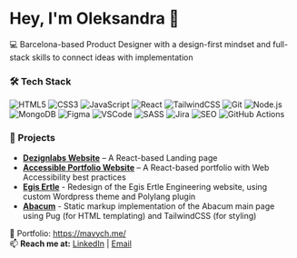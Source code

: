 # Hey, I'm Oleksandra 👋  
💻 Barcelona-based Product Designer with a design-first mindset and full-stack skills to connect ideas with implementation

### 🛠️ Tech Stack  
![HTML5](https://img.shields.io/badge/HTML5-E34F26?style=for-the-badge&logo=html5&logoColor=white) ![CSS3](https://img.shields.io/badge/CSS3-1572B6?style=for-the-badge&logo=css3&logoColor=white) ![JavaScript](https://img.shields.io/badge/JavaScript-F7DF1E?style=for-the-badge&logo=javascript&logoColor=black) ![React](https://img.shields.io/badge/React-61DAFB?style=for-the-badge&logo=react&logoColor=black)  ![TailwindCSS](https://img.shields.io/badge/TailwindCSS-38B2AC?style=for-the-badge&logo=tailwind-css&logoColor=white) ![Git](https://img.shields.io/badge/Git-F05032?style=for-the-badge&logo=git&logoColor=white) ![Node.js](https://img.shields.io/badge/Node.js-339933?style=for-the-badge&logo=node.js&logoColor=white) ![MongoDB](https://img.shields.io/badge/MongoDB-47A248?style=for-the-badge&logo=mongodb&logoColor=white) ![Figma](https://img.shields.io/badge/Figma-F24E1E?style=for-the-badge&logo=figma&logoColor=white) ![VSCode](https://img.shields.io/badge/VSCode-007ACC?style=for-the-badge&logo=visual-studio-code&logoColor=white) ![SASS](https://img.shields.io/badge/SASS-CC6699?style=for-the-badge&logo=sass&logoColor=white) ![Jira](https://img.shields.io/badge/Jira-0052CC?style=for-the-badge&logo=jira&logoColor=white) ![SEO](https://img.shields.io/badge/SEO-blueviolet?style=for-the-badge&logo=google&logoColor=white) ![GitHub Actions](https://img.shields.io/badge/GitHub%20Actions-CI%2FCD-2088FF?style=for-the-badge&logo=githubactions&logoColor=white)

### 📌 Projects  
- **[Dezignlabs Website](https://dezignlabs.co)** – A React-based Landing page
- **[Accessible Portfolio Website](https://mavych.me)** – A React-based portfolio with Web Accessibility best practices
- **[Egis Ertle](https:///egis-ertle.com)** - Redesign of the Egis Ertle Engineering website, using custom Wordpress theme and Polylang plugin
- **[Abacum](https://github.com/SeggyFault/abacum/tree/main)** - Static markup implementation of the Abacum main page using Pug (for HTML templating) and TailwindCSS (for styling)
 
🔗 Portfolio: https://mavych.me/  
📫 **Reach me at:** [LinkedIn](https://linkedin.com/in/omasiukevych/) | [Email](mailto:o.masiukevych@gmail.com)
